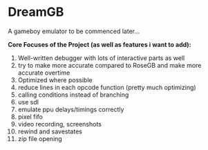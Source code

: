 # DreamGB
A gameboy emulator to be commenced later...

**Core Focuses of the Project (as well as features i want to add):**

1. Well-written debugger with lots of interactive parts as well
2. try to make more accurate compared to RoseGB and make more accurate overtime
3. Optimized where possible
4. reduce lines in each opcode function (pretty much optimizing)
5. calling conditions instead of branching
6. use sdl
7. emulate ppu delays/timings correctly
8. pixel fifo
9. video recording, screenshots
10. rewind and savestates
11. zip file opening
